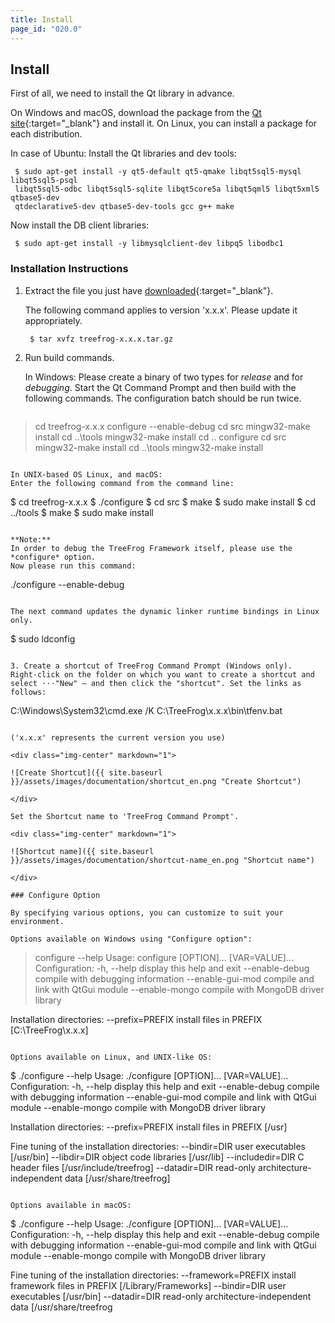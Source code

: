```yaml
---
title: Install
page_id: "020.0"
---
```


## Install

First of all, we need to install the Qt library in advance.

On Windows and macOS, download the package from the [Qt site](http://qt-project.org/downloads){:target="_blank"} and install it.
On Linux, you can install a package for each distribution.

In case of Ubuntu:
Install the Qt libraries and dev tools:

```
 $ sudo apt-get install -y qt5-default qt5-qmake libqt5sql5-mysql libqt5sql5-psql
 libqt5sql5-odbc libqt5sql5-sqlite libqt5core5a libqt5qml5 libqt5xml5 qtbase5-dev
 qtdeclarative5-dev qtbase5-dev-tools gcc g++ make
```

Now install the DB client libraries:

```
 $ sudo apt-get install -y libmysqlclient-dev libpq5 libodbc1
```

### Installation Instructions

1. Extract the file you just have [downloaded](http://www.treefrogframework.org/ja/%E3%83%80%E3%82%A6%E3%83%B3%E3%83%AD%E3%83%BC%E3%83%89){:target="_blank"}.

   The following command applies to version 'x.x.x'. Please update it appropriately.

   ```
    $ tar xvfz treefrog-x.x.x.tar.gz
   ```

2. Run build commands.

   In Windows:
   Please create a binary of two types for *release* and for *debugging*.
   Start the Qt Command Prompt and then build with the following commands. The configuration batch should be run twice.

   ```
  > cd treefrog-x.x.x
  > configure --enable-debug
  > cd src
  > mingw32-make install
  > cd ..\tools
  > mingw32-make install
  > cd ..
  > configure
  > cd src
  > mingw32-make install
  > cd ..\tools
  > mingw32-make install
   ```

   In UNIX-based OS Linux, and macOS:
   Enter the following command from the command line:

   ```
  $ cd treefrog-x.x.x
  $ ./configure
  $ cd src
  $ make
  $ sudo make install
  $ cd ../tools
  $ make
  $ sudo make install
   ```

   **Note:**
   In order to debug the TreeFrog Framework itself, please use the *configure* option.
   Now please run this command:

   ```
  ./configure --enable-debug
   ```

   The next command updates the dynamic linker runtime bindings in Linux only.

   ```
  $ sudo ldconfig
   ```

3. Create a shortcut of TreeFrog Command Prompt (Windows only).
   Right-click on the folder on which you want to create a shortcut and select ⋅⋅⋅"New" – and then click the "shortcut". Set the links as follows:

   ```
C:\Windows\System32\cmd.exe /K  C:\TreeFrog\x.x.x\bin\tfenv.bat
   ```

   ('x.x.x' represents the current version you use)

   <div class="img-center" markdown="1">

   ![Create Shortcut]({{ site.baseurl }}/assets/images/documentation/shortcut_en.png "Create Shortcut")

   </div>

   Set the Shortcut name to 'TreeFrog Command Prompt'.

   <div class="img-center" markdown="1">

   ![Shortcut name]({{ site.baseurl }}/assets/images/documentation/shortcut-name_en.png "Shortcut name")

   </div>

### Configure Option

By specifying various options, you can customize to suit your environment.

Options available on Windows using "Configure option":

```
 > configure --help
 Usage: configure [OPTION]... [VAR=VALUE]...
 Configuration:
   -h, --help          display this help and exit
   --enable-debug      compile with debugging information
   --enable-gui-mod    compile and link with QtGui module
   --enable-mongo      compile with MongoDB driver library

 Installation directories:
   --prefix=PREFIX     install files in PREFIX [C:\TreeFrog\x.x.x]
```

Options available on Linux, and UNIX-like OS:

```
 $ ./configure --help
 Usage: ./configure [OPTION]... [VAR=VALUE]...
 Configuration:
   -h, --help          display this help and exit
   --enable-debug      compile with debugging information
   --enable-gui-mod    compile and link with QtGui module
   --enable-mongo      compile with MongoDB driver library

 Installation directories:
   --prefix=PREFIX     install files in PREFIX [/usr]

 Fine tuning of the installation directories:
   --bindir=DIR        user executables [/usr/bin]
   --libdir=DIR        object code libraries [/usr/lib]
   --includedir=DIR    C header files [/usr/include/treefrog]
   --datadir=DIR       read-only architecture-independent data [/usr/share/treefrog]
```

Options available in macOS:

```
 $ ./configure --help
 Usage: ./configure [OPTION]... [VAR=VALUE]...
 Configuration:
   -h, --help          display this help and exit
   --enable-debug      compile with debugging information
   --enable-gui-mod    compile and link with QtGui module
   --enable-mongo      compile with MongoDB driver library

 Fine tuning of the installation directories:
   --framework=PREFIX  install framework files in PREFIX [/Library/Frameworks]
   --bindir=DIR        user executables [/usr/bin]
   --datadir=DIR       read-only architecture-independent data [/usr/share/treefrog
```
